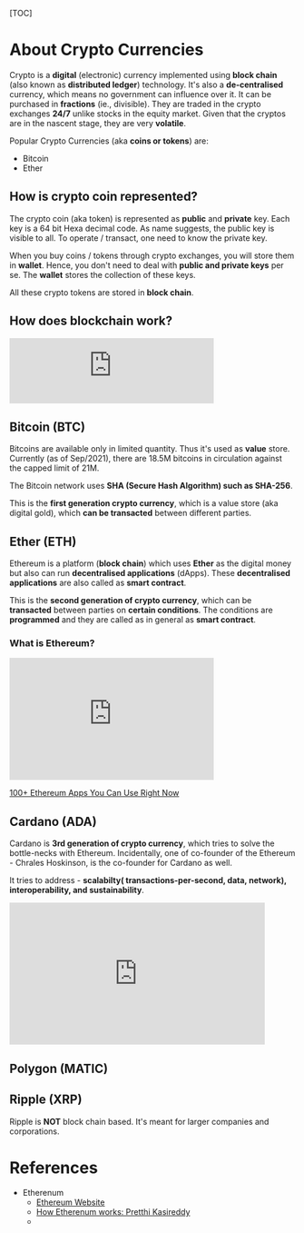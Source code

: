 [TOC]

# About Crypto Currencies

Crypto is a **digital** (electronic) currency implemented using **block chain** (also known as **distributed ledger**) technology. It's also a **de-centralised** currency, which means no government can influence over it. It can be purchased in **fractions** (ie., divisible). They are traded in the crypto exchanges **24/7** unlike stocks in the equity market. Given that the cryptos are in the nascent stage, they are very **volatile**.

Popular Crypto Currencies (aka **coins or tokens**) are:

* Bitcoin
* Ether



## How is crypto coin represented?

The crypto coin (aka token) is represented as **public** and **private** key. Each key is a 64 bit Hexa decimal code. As name suggests, the public key is visible to all. To operate / transact, one need to know the private key.

When you buy coins / tokens through crypto exchanges, you will store them in **wallet**. Hence, you don't need to deal with **public and private keys** per se. The **wallet** stores the collection of these keys.

All these crypto tokens are stored in **block chain**.

## How does blockchain work?

<iframe width="360" height="115" src="https://www.youtube.com/embed/SSo_EIwHSd4" title="YouTube video player" frameborder="0" allow="accelerometer; autoplay; clipboard-write; encrypted-media; gyroscope; picture-in-picture" allowfullscreen></iframe>

## Bitcoin (BTC)

Bitcoins are available only in limited quantity. Thus it's used as **value** store. Currently (as of Sep/2021), there are 18.5M bitcoins in circulation against the capped limit of 21M.

The Bitcoin network uses **SHA (Secure Hash Algorithm) such as SHA-256**.

This is the **first generation crypto currency**, which is a value store (aka digital gold), which **can be transacted** between different parties.

## Ether (ETH)

Ethereum is a platform (**block chain**) which uses **Ether** as the digital money but also can run **decentralised applications** (dApps). These **decentralised applications** are also called as **smart contract**.

This is the **second generation of crypto currency**, which can be **transacted** between parties on  **certain conditions**. The conditions are **programmed** and they are called as in general as **smart contract**.

### What is Ethereum?



<iframe width="360" height="215" src="https://www.youtube.com/embed/IsXvoYeJxKA" title="YouTube video player" frameborder="0" allow="accelerometer; autoplay; clipboard-write; encrypted-media; gyroscope; picture-in-picture" allowfullscreen></iframe>

[100+ Ethereum Apps You Can Use Right Now](https://consensys.net/blog/news/90-ethereum-apps-you-can-use-right-now/)

## Cardano (ADA)

Cardano is **3rd generation of crypto currency**, which tries to solve the bottle-necks with Ethereum. Incidentally, one of co-founder of the Ethereum - Chrales Hoskinson, is the co-founder for Cardano as well.

It tries to address - **scalabilty( transactions-per-second, data, network), interoperability, and sustainability**.



<iframe width="450" height="250" src="https://www.youtube.com/embed/Ja9D0kpksxw" title="YouTube video player" frameborder="0" allow="accelerometer; autoplay; clipboard-write; encrypted-media; gyroscope; picture-in-picture" allowfullscreen></iframe>



## Polygon (MATIC)

## Ripple (XRP)

Ripple is **NOT** block chain based. It's meant for larger companies and corporations.

# References

* Etherenum
  * [Ethereum Website](www.etherenum.org)
  * [How Etherenum works: Pretthi Kasireddy](https://preethikasireddy.medium.com/how-does-ethereum-work-anyway-22d1df506369)
  * 

